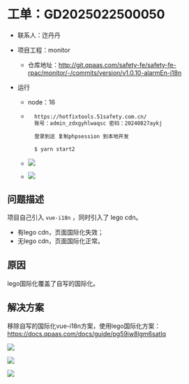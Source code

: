 

# 工单：GD2025022500050

* 联系人：迮丹丹

* 项目工程：monitor

    * 仓库地址：http://git.qpaas.com/safety-fe/safety-fe-rpac/monitor/-/commits/version/v1.0.10-alarmEn-i18n

* 运行

    * node：16

    * ```sh
        https://hotfixtools.51safety.com.cn/
        账号：admin_zdxgyhlwaqsc 密码：20240827aykj
        
        登录到这 复制phpsession 到本地开发
        
        $ yarn start2
        ```

    * ![](/docs/1-功能维度-Lego汇总/Lego国际化/images/001.png)

    * ![](/docs/1-功能维度-Lego汇总/Lego国际化/images/002.png)



## 问题描述

项目自己引入 `vue-i18n` ，同时引入了 lego cdn。

* 有lego cdn，页面国际化失效；
* 无lego cdn，页面国际化正常。



## 原因

lego国际化覆盖了自写的国际化。



## 解决方案

移除自写的国际化vue-i18n方案，使用lego国际化方案：https://docs.qpaas.com/docs/guide/pg59iw8lgm6satlq



![](/docs/1-功能维度-Lego汇总/Lego国际化/images/003.png)

![](/docs/1-功能维度-Lego汇总/Lego国际化/images/004.png)

![](/docs/1-功能维度-Lego汇总/Lego国际化/images/005.png)

















